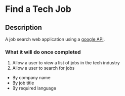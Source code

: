 # Find a Tech Job

## Description

A job search web application using a [google API](https://cloud.google.com/talent-solution/job-search/v3/docs/basics).

### What it will do once completed

1. Allow a user to view a list of jobs in the tech industry
2. Allow a user to search for jobs
  - By company name
  - By job title
  - By required language
